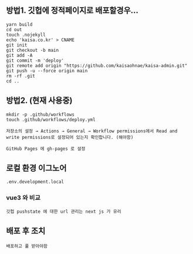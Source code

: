 ## 방법1. 깃헙에 정적페이지로 배포할경우...

```
yarn build
cd out
touch .nojekyll
echo 'kaisa.co.kr' > CNAME
git init
git checkout -b main
git add -A
git commit -m 'deploy'
git remote add origin "https://github.com/kaisaohnae/kaisa-admin.git"
git push -u --force origin main
rm -rf .git
cd ..
```

## 방법2. (현재 사용중)

```
mkdir -p .github/workflows
touch .github/workflows/deploy.yml

저장소의 설정 → Actions → General → Workflow permissions에서 Read and write permissions로 설정되어 있는지 확인합니다. (해야함)

GitHub Pages 에 gh-pages 로 설정 

```

## 로컬 환경 이그노어
```
.env.development.local
```

### vue3 와 비교 
```
깃헙 pushstate 에 대한 url 관리는 next js 가 유리  
```

## 배포 후 조치
```
배포하고 풀 받아야함
```
